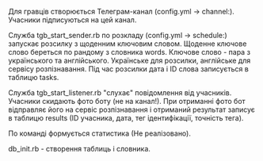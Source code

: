 Для гравців створюється Телеграм-канал (config.yml -> channel:).
Учасники підписуються на цей канал.

Служба tgb_start_sender.rb по розкладу (config.yml -> schedule:) запускає розсилку з щоденним ключовим словом.
Щоденне ключове слово береться по рандому з словника words. Ключове слово - пара з українського та англійського. Українське для розсилки, англійське для сервісу розпізнавання. Під час розсилки дата і ID слова записується в таблицю tasks.

Служба tgb_start_listener.rb "слухає" повідомлення від учасників. Учасники скидають фото боту (не на канал!). При отриманні фото бот відправляє його на сервіс розпізнавання і отриманий результат записує в таблицю results (ID учасника, дата, тег ідентифікації, точність тега).

По команді формується статистика (Не реалізовано).

db_init.rb - створення таблиць і словника.
